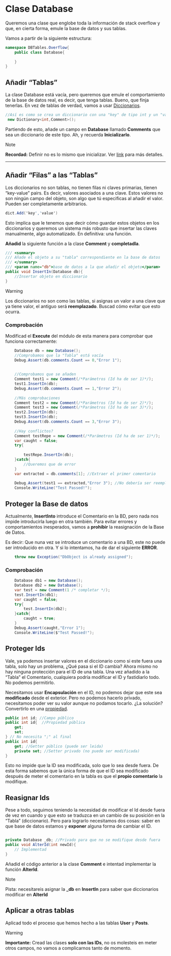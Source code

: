 
# Clase Database

Queremos una clase que englobe toda la información de stack overflow y que, en cierta forma, emule la base de datos y sus tablas.

Vamos a partir de la siguiente estructura:

```cs
namespace DBTables.Overflow{
	public class Database{
		
	}
}
```

## Añadir “Tablas”

La clase Database está vacía, pero queremos que emule el comportamiento de la base de datos real, es decir, que tenga tablas. Bueno, que finja tenerlas. En vez de tablas de verdad, vamos a usar [Diccionarios](https://www.netmentor.es/entrada/diccionarios-csharp).

```cs
//Así es como se crea un diccionario con una "key" de tipo int y un "valor" de tipo comment
 new Dictionary<int,Comment>();
```

Partiendo de esto, añade un campo en **Database** llamado **Comments** que sea un diccionario de este tipo. Ah, y recuerda **Inicializarlo**.

> [!note] 
> **Recordad:** Definir no es lo mismo que inicializar. Ver [link](https://www.reddit.com/r/learnprogramming/comments/w5l9de/what_is_the_difference_between_initialising_vs/?tl=es-es) para más detalles.
> 

---
## Añadir “Filas” a las “Tablas”

Los diccionarios no son tablas, no tienen filas ni claves primarias, tienen “key-value” pairs. Es decir, valores asociados a una clave. Estos valores no son ningún campo del objeto, son algo que tú especificas al añadir el valor. Pueden ser completamente arbitrarios.

```cs
dict.Add('key','value')
```

Esto implica que le tenemos que decir cómo guardar estos objetos en los diccionarios y queremos un sistema más robusto que insertar las claves manualmente, algo automatizado. En definitiva: una función.

**Añadid** la siguiente función a la clase **Comment** y **completadla**.

```cs
/// <summary>
/// Añade el objeto a su "tabla" correspondiente en la base de datos
/// </summary>
/// <param name="db">base de datos a la que añadir el objeto</param>
public void InsertIn(Database db){
	//Insertar objeto en diccionario
}
```

> [!warning]
> Los diccionarios no son como las tablas, si asignas un valor a una clave que ya tiene valor, el antiguo será **reemplazado**. Buscad cómo evitar que esto ocurra.
>  

### Comprobación

Modificad el **Execute** del módulo de esta manera para comprobar que funciona correctamente:

```cs
	Database db = new Database();
	//Comprobamos que la "Tabla" está vacía
	Debug.Assert(db.comments.Count == 0,"Error 1");
	
	
	//Comprobamos que se añaden
	Comment test1 = new Comment(/*Parámetros (Id ha de ser 1)*/);
	test1.InsertIn(db);
	Debug.Assert(db.comments.Count == 1,"Error 2");
	
	//Más comprobaciones
	Comment test2 = new Comment(/*Parámetros (Id ha de ser 2)*/);
	Comment test3 = new Comment(/*Parámetros (Id ha de ser 3)*/);
	test2.InsertIn(db);
	test3.InsertIn(db);
	Debug.Assert(db.comments.Count == 3,"Error 3");
	
	//Hay conflictos?
	Comment testRepe = new Comment(/*Parámetros (Id ha de ser 1)*/);
	var caught = false;
	try{
		
		testRepe.InsertIn(db);
	}catch{
		//Queremos que de error
	}
	var extracted = db.comments[1]; //Extraer el primer comentario
	
	Debug.Assert(test1 == extracted,"Error 3"); //No debería ser reemplazado
	Console.WriteLine("Test Passed!");
```

## Proteger la Base de datos

Actualmente, **InsertInto** introduce el Comentario en la BD, pero nada nos impide introducirla luego en otra también. Para evitar errores y comportamientos inesperados, vamos a **prohibir** la reasignación de la Base de Datos.

Es decir: Que nuna vez se introduce un comentario a una BD, este no puede ser introducido en otra. Y si lo intentamos, ha de dar el siguiente **ERROR**.

```cs
	throw new Exception("DbObject is already assigned");
```

### Comprobación

```cs
	Database db1 = new Database();
	Database db2 = new Database();
	var test = new Comment(1 /* completar */);
	test.InsertIn(db1);
	var caught = false;
	try{
		test.InsertIn(db2);
	}catch{
		caught = true;
	}
	Debug.Assert(caught,"Error 1");
	Console.WriteLine($"Test Passed!");
```

## Proteger Ids

Vale, ya podemos insertar valores en el diccionario como si este fuera una tabla, solo hay un problema, ¿Qué pasa si el ID cambia? Ahora mismo no hay ninguna protección para el ID de una tabla. Una vez añadido a la “Tabla” el Comentario, cualquiera podría modificar el ID y fastidiarlo todo. No podemos permitirlo.

Necesitamos usar **Encapsulación** en el ID, no podemos dejar que este sea **modificado** desde el exterior. Pero no podemos hacerlo privado, necesitamos poder ver su valor aunque no podamos tocarlo. ¿La solución? Convertirlo en una [propiedad](https://trifulcas.com/courses/programacion-en-c/lessons/propiedades-y-metodos/).

```cs
public int id; //Campo público
public int id{  //Propiedad pública
	get;
	set;
} // No necesita ";" al final
public int id{  
	get; //Getter público (puede ser leida)
	private set; //Setter privado (no puede ser modificada)
}
```

Esto no impide que la ID sea modificada, solo que lo sea desde fuera. De esta forma sabemos que la única forma de que el ID sea modificado después de meter el comentario en la tabla es que el **propio comentario** la modifique.

## Reasignar Ids

Pese a todo, seguimos teniendo la necesidad de modificar el Id desde fuera de vez en cuando y que esto se traduzca en un cambio de su posición en la “Tabla” (diccionario). Pero para lograrlo necesitamos dos cosas: saber en que base de datos estamos y **exponer** alguna forma de cambiar el ID.

```cs

private Database _db; //Privado para que no se modifique desde fuera
public void AlterId(int newId){
	// Implementad
}
```

Añadid el código anterior a la clase **Comment** e intentad implementar la función **AlterId**.

> [!note] 
> Pista: necesitareis asignar la **\_db** en **InsertIn** para saber que diccionarios modificar en **AlterId**
>


## Aplicar a otras tablas

Aplicad todo el proceso que hemos hecho a las tablas **User** y **Posts**.

> [!warning]
> **Importante:** Cread las clases **solo con las IDs**, no os molesteis en meter otros campos, no vamos a complicarnos tanto de momento.
> 


